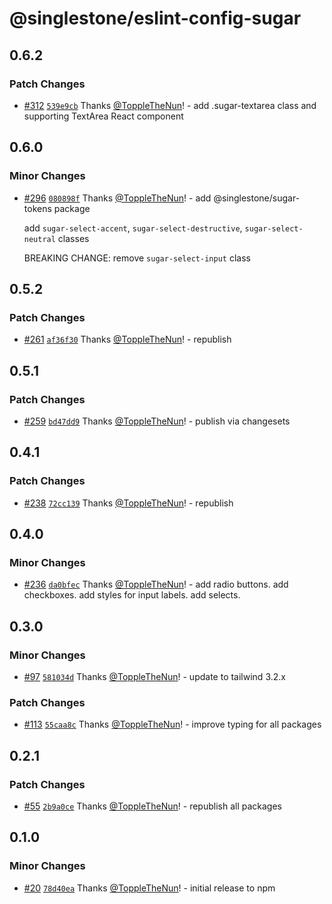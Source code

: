 # @singlestone/eslint-config-sugar

## 0.6.2

### Patch Changes

- [#312](https://github.com/singlestone/sugar/pull/312) [`539e9cb`](https://github.com/singlestone/sugar/commit/539e9cbc39665c297d1ce71d3af363e8cc9dd6d5) Thanks [@ToppleTheNun](https://github.com/ToppleTheNun)! - add .sugar-textarea class and supporting TextArea React component

## 0.6.0

### Minor Changes

- [#296](https://github.com/singlestone/sugar/pull/296) [`080898f`](https://github.com/singlestone/sugar/commit/080898f0d5ea55175653ec40fd442c06316b4778) Thanks [@ToppleTheNun](https://github.com/ToppleTheNun)! - add @singlestone/sugar-tokens package

  add `sugar-select-accent`, `sugar-select-destructive`, `sugar-select-neutral` classes

  BREAKING CHANGE: remove `sugar-select-input` class

## 0.5.2

### Patch Changes

- [#261](https://github.com/singlestone/sugar/pull/261) [`af36f30`](https://github.com/singlestone/sugar/commit/af36f30899d2b2ad687d0d8aeecebbf7c9f64225) Thanks [@ToppleTheNun](https://github.com/ToppleTheNun)! - republish

## 0.5.1

### Patch Changes

- [#259](https://github.com/singlestone/sugar/pull/259) [`bd47dd9`](https://github.com/singlestone/sugar/commit/bd47dd93122b78b6a1ad76b6250bc3ca1efd8b5d) Thanks [@ToppleTheNun](https://github.com/ToppleTheNun)! - publish via changesets

## 0.4.1

### Patch Changes

- [#238](https://github.com/singlestone/sugar/pull/238) [`72cc139`](https://github.com/singlestone/sugar/commit/72cc13939d812b4c46b9a75a1ccb492dcf11b9c1) Thanks [@ToppleTheNun](https://github.com/ToppleTheNun)! - republish

## 0.4.0

### Minor Changes

- [#236](https://github.com/singlestone/sugar/pull/236) [`da0bfec`](https://github.com/singlestone/sugar/commit/da0bfec1222efe89306db3d018535c2a33fd3896) Thanks [@ToppleTheNun](https://github.com/ToppleTheNun)! - add radio buttons.
  add checkboxes.
  add styles for input labels.
  add selects.

## 0.3.0

### Minor Changes

- [#97](https://github.com/singlestone/sugar/pull/97) [`581034d`](https://github.com/singlestone/sugar/commit/581034db3b956304503d83d9473c3126f46d97ec) Thanks [@ToppleTheNun](https://github.com/ToppleTheNun)! - update to tailwind 3.2.x

### Patch Changes

- [#113](https://github.com/singlestone/sugar/pull/113) [`55caa8c`](https://github.com/singlestone/sugar/commit/55caa8cc61d4358153a491dcd62f601dfdb70d0f) Thanks [@ToppleTheNun](https://github.com/ToppleTheNun)! - improve typing for all packages

## 0.2.1

### Patch Changes

- [#55](https://github.com/singlestone/sugar/pull/55) [`2b9a0ce`](https://github.com/singlestone/sugar/commit/2b9a0cea868430f0525ecf6c4b276dcd17e69284) Thanks [@ToppleTheNun](https://github.com/ToppleTheNun)! - republish all packages

## 0.1.0

### Minor Changes

- [#20](https://github.com/singlestone/sugar/pull/20) [`78d40ea`](https://github.com/singlestone/sugar/commit/78d40ea5f717c4549b0e6ba06588e79624b11395) Thanks [@ToppleTheNun](https://github.com/ToppleTheNun)! - initial release to npm
